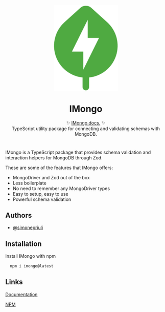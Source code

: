 <p align="center">
  <img src="https://raw.githubusercontent.com/simonepriuli/imongo/622fcca6ef66de9140fa4287147ae08b74b7d46a/static/icon.svg" width="200px" align="center" alt="IMongo logo" />
  <h1 align="center">IMongo</h1>
  <p align="center">
    ✨ <a href="https://imongo.priuli.co/">IMongo docs.</a> ✨
    <br/>
    TypeScript utility package for connecting and validating schemas with MongoDB.
  </p>
</p>

#

IMongo is a TypeScript package that provides schema validation and interaction helpers for MongoDB through Zod.

These are some of the features that IMongo offers:

- MongoDriver and Zod out of the box
- Less boilerplate
- No need to remember any MongoDriver types
- Easy to setup, easy to use
- Powerful schema validation

## Authors

- [@simonepriuli](https://www.github.com/simonepriuli)

## Installation

Install IMongo with npm

```bash
  npm i imongo@latest
```

## Links

[Documentation](https://imongo.priuli.co/)

[NPM](https://www.npmjs.com/package/imongo)
